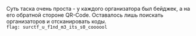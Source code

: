 Суть таска очень проста - у каждого организатора был бейджек, а на его обратной стороне QR-Code. Оставалось лишь поискать организаторов и отсканировать коды.  
`flag: surctf_u_f1nd_m3_its_s0_coooool`
